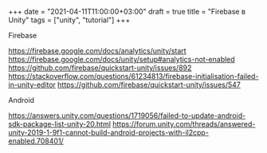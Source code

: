 +++
date = "2021-04-11T11:00:00+03:00"
draft = true
title = "Firebase в Unity"
tags = ["unity", "tutorial"]
+++

Firebase

https://firebase.google.com/docs/analytics/unity/start
https://firebase.google.com/docs/unity/setup#analytics-not-enabled
https://github.com/firebase/quickstart-unity/issues/892
https://stackoverflow.com/questions/61234813/firebase-initialisation-failed-in-unity-editor
https://github.com/firebase/quickstart-unity/issues/547


Android

https://answers.unity.com/questions/1719056/failed-to-update-android-sdk-package-list-unity-20.html
https://forum.unity.com/threads/answered-unity-2019-1-9f1-cannot-build-android-projects-with-il2cpp-enabled.708401/